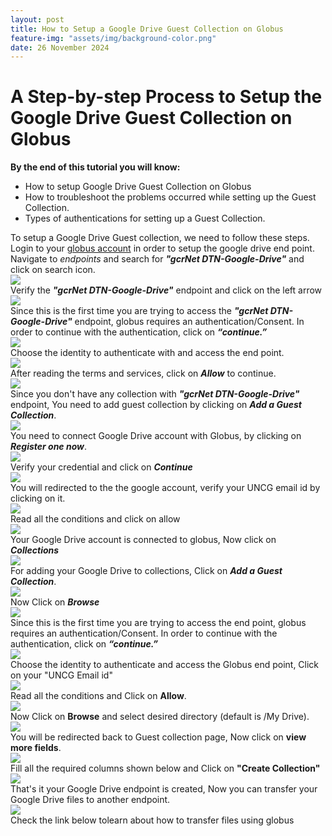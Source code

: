 ```yaml
---
layout: post
title: How to Setup a Google Drive Guest Collection on Globus
feature-img: "assets/img/background-color.png"
date: 26 November 2024
---
```


# A Step-by-step Process to Setup the Google Drive Guest Collection on Globus

 
**By the end of this tutorial you will know:**

* How to setup Google Drive Guest Collection on Globus
* How to troubleshoot the problems occurred while setting up the Guest Collection.
* Types of authentications for setting up a Guest Collection. 

To setup a Google Drive Guest collection, we need to follow these steps.
Login to your [globus account](https://auth.globus.org/) in order to
setup the google drive end point.   
Navigate to *endpoints* and search for _**"gcrNet DTN-Google-Drive"**_
and click on search icon.     
<img  src = "/assets/img/tutorialsimages/GoogleGlobusConnect/img_1.png" >  
Verify the _**"gcrNet DTN-Google-Drive"**_ endpoint and click on the left arrow   
<img src="/assets/img/tutorialsimages/GoogleGlobusConnect/img_2.png" >   
Since this is the first time you are trying to access the _**"gcrNet DTN-Google-Drive"**_
endpoint, globus requires an authentication/Consent. In order to continue with
the authentication, click on _**“continue.”**_     
<img src = "/assets/img/tutorialsimages/GoogleGlobusConnect/img_3.png" >    
Choose the identity to authenticate with and access the end point.      
<img src = "/assets/img/tutorialsimages/GoogleGlobusConnect/img_4.png" >   
After reading the terms and services, click on _**Allow**_ to continue.     
<img src = "/assets/img/tutorialsimages/GoogleGlobusConnect/img_5.png" >    
Since you don't have any collection with _**"gcrNet DTN-Google-Drive"**_ endpoint,
You need to add guest collection by clicking on _**Add a Guest Collection**_.   
<img src = "/assets/img/tutorialsimages/GoogleGlobusConnect/img_6.png" >      
You need to connect Google Drive account with Globus, by clicking on _**Register one now**_.   
<img src = "/assets/img/tutorialsimages/GoogleGlobusConnect/img_7.png" >   
Verify your credential and click on _**Continue**_      
<img src = "/assets/img/tutorialsimages/GoogleGlobusConnect/img_8.png" >     
You will redirected to the the google account, verify your UNCG email id by clicking on it.   
<img src = "/assets/img/tutorialsimages/GoogleGlobusConnect/img_9.png" >    
Read all the conditions and click on allow      
<img src = "/assets/img/tutorialsimages/GoogleGlobusConnect/img_10.png" >    
Your Google Drive account is connected to globus, Now click on _**Collections**_      
<img src = "/assets/img/tutorialsimages/GoogleGlobusConnect/img_11.png" >    
For adding your Google Drive to collections, Click on _**Add a Guest Collection**_.     
<img src = "/assets/img/tutorialsimages/GoogleGlobusConnect/img_12.png" >        
Now Click on _**Browse**_      
<img src = "/assets/img/tutorialsimages/GoogleGlobusConnect/img_13.png" >    
Since this is the first time you are trying to access the end point, globus requires
an authentication/Consent. In order to continue with the authentication,
click on _**“continue.”**_     
<img src = "/assets/img/tutorialsimages/GoogleGlobusConnect/img_14.png" >  
Choose the identity to authenticate and access the Globus end point, Click on
your "UNCG Email id"   
<img src = "/assets/img/tutorialsimages/GoogleGlobusConnect/img_15.png" >  
Read all the conditions and Click on **Allow**.    
<img src = "/assets/img/tutorialsimages/GoogleGlobusConnect/img_16.png" >   
Now Click on **Browse** and select desired directory (default is /My Drive).          
<img src = "/assets/img/tutorialsimages/GoogleGlobusConnect/img_17.png" >   
You will be redirected back to Guest collection page, Now click on **view more fields**.   
<img src = "/assets/img/tutorialsimages/GoogleGlobusConnect/img_18.png" >       
Fill all the required columns shown below and Click on **"Create Collection"**     
<img src="/assets/img/tutorialsimages/GoogleGlobusConnect/img_19.png" >   
That's it your Google Drive endpoint is created, Now you can transfer your
Google Drive files to another endpoint.    
<img src = "/assets/img/tutorialsimages/GoogleGlobusConnect/img_20.png" >    
Check the link below tolearn about how to transfer files using globus    
<link href = "https://gcrnet.github.io/tutorials/filetransfer.html" >



































